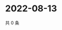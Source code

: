 # 2022-08-13

共 0 条

<!-- BEGIN WEIBO -->
<!-- 最后更新时间 Sat Aug 13 2022 07:16:00 GMT+0800 (China Standard Time) -->

<!-- END WEIBO -->
